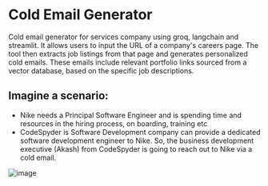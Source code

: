 # Cold Email Generator

Cold email generator for services company using groq, langchain and streamlit. It allows users to input the URL of a company's careers page. The tool then extracts job listings from that page and generates personalized cold emails. These emails include relevant portfolio links sourced from a vector database, based on the specific job descriptions.

## Imagine a scenario:

- Nike needs a Principal Software Engineer and is spending time and resources in the hiring process, on boarding, training etc
- CodeSpyder is Software Development company can provide a dedicated software development engineer to Nike. So, the business development executive (Akash) from CodeSpyder is going to reach out to Nike via a cold email.

![image](https://github.com/user-attachments/assets/4737c2f0-9731-44fd-a0e8-7ba8aa139827)
